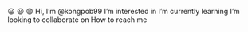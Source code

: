 😀 😃 😄 Hi, I’m @kongpob99
 I’m interested in
 I’m currently learning
 I’m looking to collaborate on
 How to reach me
